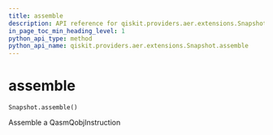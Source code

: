 ```yaml
---
title: assemble
description: API reference for qiskit.providers.aer.extensions.Snapshot.assemble
in_page_toc_min_heading_level: 1
python_api_type: method
python_api_name: qiskit.providers.aer.extensions.Snapshot.assemble
---
```


# assemble

<span id="qiskit.providers.aer.extensions.Snapshot.assemble" />

`Snapshot.assemble()`

Assemble a QasmQobjInstruction

